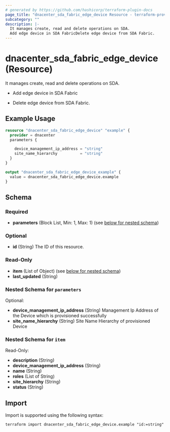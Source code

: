```yaml
---
# generated by https://github.com/hashicorp/terraform-plugin-docs
page_title: "dnacenter_sda_fabric_edge_device Resource - terraform-provider-dnacenter"
subcategory: ""
description: |-
  It manages create, read and delete operations on SDA.
  Add edge device in SDA FabricDelete edge device from SDA Fabric.
---
```


# dnacenter_sda_fabric_edge_device (Resource)

It manages create, read and delete operations on SDA.

- Add edge device in SDA Fabric

- Delete edge device from SDA Fabric.

## Example Usage

```terraform
resource "dnacenter_sda_fabric_edge_device" "example" {
  provider = dnacenter
  parameters {

    device_management_ip_address = "string"
    site_name_hierarchy          = "string"
  }
}

output "dnacenter_sda_fabric_edge_device_example" {
  value = dnacenter_sda_fabric_edge_device.example
}
```

<!-- schema generated by tfplugindocs -->
## Schema

### Required

- **parameters** (Block List, Min: 1, Max: 1) (see [below for nested schema](#nestedblock--parameters))

### Optional

- **id** (String) The ID of this resource.

### Read-Only

- **item** (List of Object) (see [below for nested schema](#nestedatt--item))
- **last_updated** (String)

<a id="nestedblock--parameters"></a>
### Nested Schema for `parameters`

Optional:

- **device_management_ip_address** (String) Management Ip Address of the Device which is provisioned successfully
- **site_name_hierarchy** (String) Site Name Hierarchy of provisioned Device


<a id="nestedatt--item"></a>
### Nested Schema for `item`

Read-Only:

- **description** (String)
- **device_management_ip_address** (String)
- **name** (String)
- **roles** (List of String)
- **site_hierarchy** (String)
- **status** (String)

## Import

Import is supported using the following syntax:

```shell
terraform import dnacenter_sda_fabric_edge_device.example "id:=string"
```
